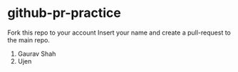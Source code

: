 # github-pr-practice
Fork this repo to your account
Insert your name and create a pull-request to the main repo.

1. Gaurav Shah
2. Ujen
